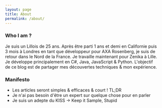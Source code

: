 ```yaml
---
layout: page
title: About
permalink: /about/
---
```


### Who I am ?

Je suis un Lillois de 25 ans. Après être parti 1 ans et demi en Californie puis 3 mois à Londres en tant que développeur pour AXA Rosenberg, je suis de retour dans le Nord de la France. Je travaille maintenant pour Zenika à Lille. Je développe principalement en C#, Java, JavaScript & Python. L'objectif de ce blog est de partager mes découvertes techniques & mon expérience.

### Manifesto

- Les articles seront simples & efficaces & court ! TL;DR
- Je n'ai pas besoin d'être un expert sur quelque chose pour en parler
- Je suis un adepte du KISS -> Keep it Sample, Stupid
